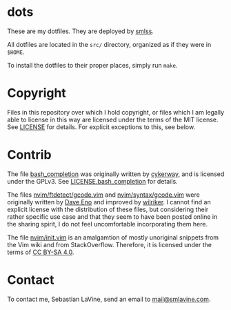 dots
====
These are my dotfiles. They are deployed by
[smlss](https://sr.ht/~smlavine/smlss).

All dotfiles are located in the ```src/``` directory, organized as if
they were in ```$HOME```.

To install the dotfiles to their proper places, simply run ```make```.

Copyright
=========
Files in this repository over which I hold copyright, or files which I
am legally able to license in this way are licensed under the terms of
the MIT license. See
[LICENSE](https://git.sr.ht/~smlavine/dots/tree/master/item/LICENSE) for
details. For explicit exceptions to this, see below.

Contrib
=======
The file
[bash\_completion](https://git.sr.ht/~smlavine/dots/tree/master/item/src/.config/bash_completion)
was originally written by [cykerway](https://github.com/cykerway), and
is licensed under the GPLv3. See
[LICENSE.bash\_completion](https://git.sr.ht/~smlavine/dots/tree/master/item/LICENSE.bash_completion)
for details.

The files
[nvim/ftdetect/gcode.vim](https://git.sr.ht/~smlavine/dots/tree/master/item/src/.config/nvim/ftdetect/gcode.vim)
and
[nvim/syntax/gcode.vim](https://git.sr.ht/~smlavine/dots/tree/master/item/src/.config/nvim/syntax/gcode.vim)
were originally written by
[Dave Eno](https://www.vim.org/scripts/script.php?script_id=4910) and
improved by [wilriker](https://github.com/wilriker/gcode.vim). I cannot
find an explicit license with the distribution of these files, but
considering their rather specific use case and that they seem to have
been posted online in the sharing spirit, I do not feel uncomfortable
incorporating them here.

The file
[nvim/init.vim](https://git.sr.ht/~smlavine/dots/tree/master/item/src/.config/nvim/init.vim)
is an amalgamtion of mostly unoriginal snippets from the Vim wiki and
from StackOverflow. Therefore, it is licensed under the terms of
[CC BY-SA 4.0](https://stackoverflow.com/help/licensing).

Contact
=======
To contact me, Sebastian LaVine, send an email to <mail@smlavine.com>.

